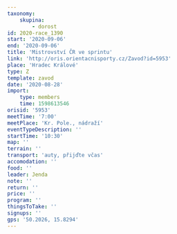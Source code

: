 ```yaml
---
taxonomy:
    skupina:
        - dorost
id: 2020-race_1390
start: '2020-09-06'
end: '2020-09-06'
title: 'Mistrovství ČR ve sprintu'
link: 'http://oris.orientacnisporty.cz/Zavod?id=5953'
place: 'Hradec Králové'
type: Z
template: zavod
date: '2020-08-28'
import:
    type: members
    time: 1598613546
orisid: '5953'
meetTime: '7:00'
meetPlace: 'Kr. Pole., nádraží'
eventTypeDescription: ''
startTime: '10:30'
map: ''
terrain: ''
transport: 'auty, přijďte včas'
accomodation: ''
food: ''
leader: Jenda
note: ''
return: ''
price: ''
program: ''
thingsToTake: ''
signups: ''
gps: '50.2026, 15.8294'
---
```


